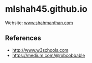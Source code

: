 # mlshah45.github.io

Website: www.shahmanthan.com

## References

* http://www.w3schools.com
* https://medium.com/@robcobbable
